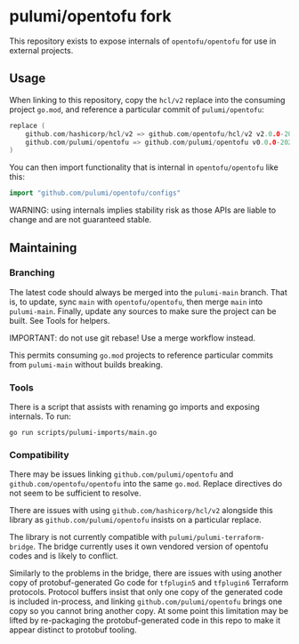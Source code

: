 # pulumi/opentofu fork

This repository exists to expose internals of `opentofu/opentofu` for use in external projects.

## Usage

When linking to this repository, copy the `hcl/v2` replace into the consuming project `go.mod`, and
reference a particular commit of `pulumi/opentofu`:


``` go
replace (
	github.com/hashicorp/hcl/v2 => github.com/opentofu/hcl/v2 v2.0.0-20240814143621-8048794c5c52
	github.com/pulumi/opentofu => github.com/pulumi/opentofu v0.0.0-20250227012722-449d65590d90
)
```

You can then import functionality that is internal in `opentofu/opentofu` like this:

```go
import "github.com/pulumi/opentofu/configs"
```

WARNING: using internals implies stability risk as those APIs are liable to change and are not
guaranteed stable.

## Maintaining

### Branching

The latest code should always be merged into the `pulumi-main` branch. That is, to update, sync
`main` with `opentofu/opentofu`, then merge `main` into `pulumi-main`. Finally, update any sources
to make sure the project can be built. See Tools for helpers.

IMPORTANT: do not use git rebase! Use a merge workflow instead.

This permits consuming `go.mod` projects to reference particular commits from `pulumi-main` without
builds breaking.

### Tools

There is a script that assists with renaming go imports and exposing internals. To run:

``` shell
go run scripts/pulumi-imports/main.go
```

### Compatibility

There may be issues linking `github.com/pulumi/opentofu` and `github.com/opentofu/opentofu` into the
same `go.mod`. Replace directives do not seem to be sufficient to resolve.

There are issues with using `github.com/hashicorp/hcl/v2` alongside this library as
`github.com/pulumi/opentofu` insists on a particular replace.

The library is not currently compatible with `pulumi/pulumi-terraform-bridge`. The bridge currently
uses it own vendored version of opentofu codes and is likely to conflict.

Similarly to the problems in the bridge, there are issues with using another copy of
protobuf-generated Go code for `tfplugin5` and `tfplugin6` Terraform protocols. Protocol buffers
insist that only one copy of the generated code is included in-process, and linking
`github.com/pulumi/opentofu` brings one copy so you cannot bring another copy. At some point this
limitation may be lifted by re-packaging the protobuf-generated code in this repo to make it appear
distinct to protobuf tooling.
